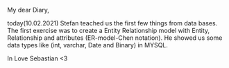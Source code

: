 My dear Diary,

today(10.02.2021) Stefan teached us the first few things from data bases.
The first exercise was to create a Entity Relationship model with Entity, Relationship and attributes (ER-model-Chen notation).
He showed us some data types like (int, varchar, Date and Binary) in MYSQL.

In Love Sebastian <3
